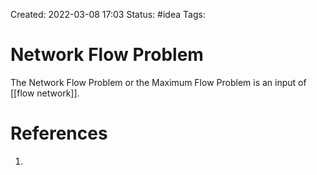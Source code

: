 Created: 2022-03-08 17:03
Status: #idea
Tags:
# Network Flow Problem
The Network Flow Problem or the Maximum Flow Problem is an input of [[flow network]]. 



# References
1.
